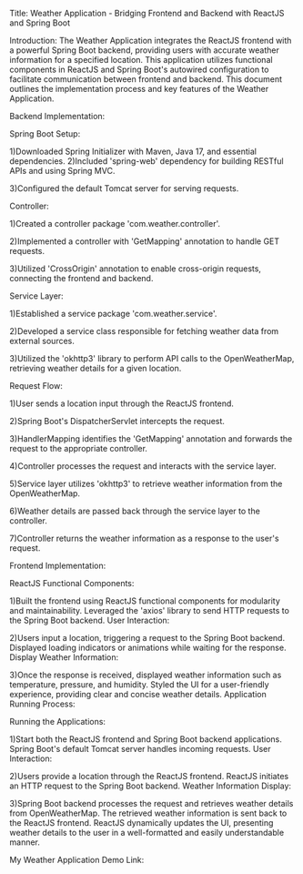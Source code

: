 Title: Weather Application - Bridging Frontend and Backend with ReactJS and Spring Boot

Introduction:
The Weather Application integrates the ReactJS frontend with a powerful Spring Boot backend, providing users with accurate weather information for a
specified location. This application utilizes functional components in ReactJS and Spring Boot's autowired configuration to facilitate communication 
between frontend and backend. This document outlines the implementation process and key features of the Weather Application.

Backend Implementation:

Spring Boot Setup:

1)Downloaded Spring Initializer with Maven, Java 17, and essential dependencies.
2)Included 'spring-web' dependency for building RESTful APIs and using Spring MVC.

3)Configured the default Tomcat server for serving requests.

Controller:

1)Created a controller package 'com.weather.controller'.

2)Implemented a controller with 'GetMapping' annotation to handle GET requests.

3)Utilized 'CrossOrigin' annotation to enable cross-origin requests, connecting the frontend and backend.

Service Layer:

1)Established a service package 'com.weather.service'.

2)Developed a service class responsible for fetching weather data from external sources.

3)Utilized the 'okhttp3' library to perform API calls to the OpenWeatherMap, retrieving weather details for a given location.

Request Flow:

1)User sends a location input through the ReactJS frontend.

2)Spring Boot's DispatcherServlet intercepts the request.

3)HandlerMapping identifies the 'GetMapping' annotation and forwards the request to the appropriate controller.

4)Controller processes the request and interacts with the service layer.

5)Service layer utilizes 'okhttp3' to retrieve weather information from the OpenWeatherMap.

6)Weather details are passed back through the service layer to the controller.

7)Controller returns the weather information as a response to the user's request.

Frontend Implementation:

ReactJS Functional Components:

1)Built the frontend using ReactJS functional components for modularity and maintainability.
Leveraged the 'axios' library to send HTTP requests to the Spring Boot backend.
User Interaction:

2)Users input a location, triggering a request to the Spring Boot backend.
Displayed loading indicators or animations while waiting for the response.
Display Weather Information:

3)Once the response is received, displayed weather information such as temperature, pressure, and humidity.
Styled the UI for a user-friendly experience, providing clear and concise weather details.
Application Running Process:

Running the Applications:

1)Start both the ReactJS frontend and Spring Boot backend applications.
Spring Boot's default Tomcat server handles incoming requests.
User Interaction:

2)Users provide a location through the ReactJS frontend.
ReactJS initiates an HTTP request to the Spring Boot backend.
Weather Information Display:

3)Spring Boot backend processes the request and retrieves weather details from OpenWeatherMap.
The retrieved weather information is sent back to the ReactJS frontend.
ReactJS dynamically updates the UI, presenting weather details to the user in a well-formatted and easily understandable manner.

My Weather Application Demo Link:
